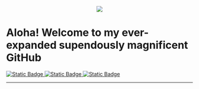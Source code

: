<div id="header" align="center">
  <img src="Steven P. James.gif" width=full>
</div>
<h1> Aloha! Welcome to my ever-expanded supendously magnificent GitHub</h1>
<div>
  <a href="https://www.linkedin.com/in/steven-p-james/">
    <img alt="Static Badge" src="https://img.shields.io/badge/LinkedIn-red?style=for-the-badge&logo=linkedin&labelColor=black">
  </a>
  <a href="https://www.facebook.com/steven.james.944">
    <img alt="Static Badge" src="https://img.shields.io/badge/Facebook-blue?style=for-the-badge&logo=facebook&labelColor=black">
  </a>
  <a href="https://www.youtube.com/channel/UCnUJUbX7eWf_hjpekI1j4Lw">
    <img alt="Static Badge" src="https://img.shields.io/badge/Youtube-red?style=for-the-badge&logo=youtube&labelColor=black">
  </a>

</div>

<hr>

<!--
**AFSpacePro/AFSpacePro** is a ✨ _special_ ✨ repository because its `README.md` (this file) appears on your GitHub profile.

Here are some ideas to get you started:

- 🔭 I’m currently working on ...
- 🌱 I’m currently learning ...
- 👯 I’m looking to collaborate on ...
- 🤔 I’m looking for help with ...
- 💬 Ask me about ...
- 📫 How to reach me: ...
- 😄 Pronouns: ...
- ⚡ Fun fact: ...
-->
